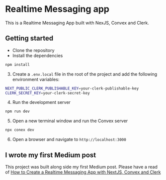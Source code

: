 # Realtime Messaging app

This is a Realtime Messaging App built with NexJS, Convex and Clerk.

## Getting started

- Clone the repository
- Install the dependencies

```bash
npm install
```

3. Create a `.env.local` file in the root of the project and add the following environment variables:

```bash
NEXT_PUBLIC_CLERK_PUBLISHABLE_KEY=your-clerk-publishable-key
CLERK_SECRET_KEY=your-clerk-secret-key
```

4. Run the development server

```bash
npm run dev
```

5. Open a new terminal window and run the Convex server

```bash
npx conex dev
```

6. Open a browser and navigate to `http://localhost:3000`

## I wrote my first Medium post

This project was built along side my first Medium post. Please have a read of [How to Create a Realtime Messaging App with NextJS, Convex and Clerk](https://medium.com/@scottquested82/f061e8d29206)
